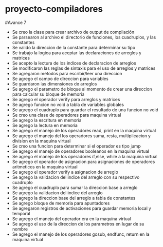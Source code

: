 # proyecto-compiladores

#Avance 7

* Se creo la clase para crear archivo de output de compilación
* Se parsearon al archivo el directorio de funciones, los cuadruplos, y las constantes
* Se valido la direccion de la constante para determinar su tipo
* Se trabajo la logica para aceptar las declaraciones de arreglos y matrices 
* Se acepto la lectura de los indices de declaracion de arreglos
* Se modificaron las reglas de sintaxis para el uso de arreglos y matrices
* Se agregaron metodos para escribir/leer una direccion
* Se agrego el campo de direccion para variables
* Se guardaron las dimensiones de arreglos
* Se agrego el parametro de bloque al momento de crear una direccion para calcular su bloque de memoria
* Se agrego el operador verify para arreglos y matrices
* Se agrego funcion no void a tabla de variables globales
* Se agrego el cuadruplo para guardar el resultado de una funcion no void
* Se creo una clase de operadores para maquina virtual
* Se agrego la escritura en memoria
* Se agrego la lectura en memoria
* Se agrego el manejo de los operadores read, print en la maquina virtual
* Se agrego el manejo del los operadores suma, resta, multiplicacion y division en la maquina virtual
* Se creo una funcion para determinar si el operador es tipo jump
* Se agrego el manejo de operadores booleanos en la maquina virtual
* Se agrego el manejo de los operadores if,else, while a la maquina virtual
* Se agrego el operador de asignacion para asignaciones de operadores aritmeticos en la maquina virtual
* Se agrego el operador verify a asignacion de arreglo
* Se agrego la validacion del indice del arreglo con su respectivo cuadruplo
* Se agrego el cuadruplo para sumar la direccion base a arreglo
* Se agrego la validacion del indice del arreglo
* Se agrego la direccion base del arreglo a tabla de constantes
* Se agrego bloque de memoria para apuntadores
* Se agregaron registros de activaciones para guardar memoria local y temporal
* Se agrego el manejo del operador era en la maquina virtual
* Se agrego el uso de la direccion de los parametros en lugar de su nombre
* Se agrego el manejo de los operadores gosub, endfunc, return en la maquina virtual

